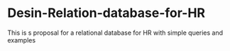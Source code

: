 # Desin-Relation-database-for-HR
This is s proposal for a relational database for HR with simple queries and examples 

